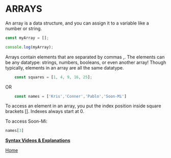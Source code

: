 # ARRAYS

An array is a data structure, and you can assign it to a variable like a number or string.

```js
const myArray = [];

console.log(myArray);

```

Arrays contain elements that are separated by commas ,. The elements can be any datatype: strings, numbers, booleans, or even another array! Though typically, elements in an array are all the same datatype.

```js
    const squares = [1, 4, 9, 16, 25];
```
OR

```js
    const names = ['Kris','Conner','Pablo','Soon-Mi']

```

To access an element in an array, you put the index position inside square brackets [].
Indexes always start at 0.

To access Soon-Mi:

```js
names[3]

```


**[Syntax Videos & Explanations](https://github.com/10-3-pursuit/10-3-resources/blob/main/javascript-essentials.md)**

[Home][def]

[def]: README.md